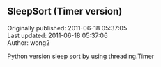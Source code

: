 ## SleepSort (Timer version)  
Originally published: 2011-06-18 05:37:05  
Last updated: 2011-06-18 05:37:06  
Author: wong2   
  
Python version sleep sort by using threading.Timer